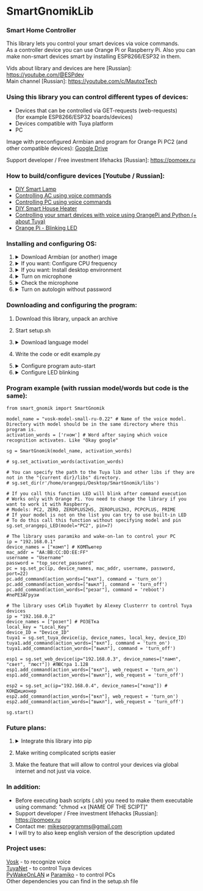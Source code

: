 ﻿# SmartGnomikLib
### Smart Home Controller

This library lets you control your smart devices via voice commands.     
As a controller device you can use Orange Pi or Raspberry Pi.
Also you can make non-smart devices smart by installing ESP8266/ESP32 in them.

Vids about library and devices are here [Russian]: https://youtube.com/@ESPdev      
Main channel [Russian]: https://youtube.com/c/MautozTech

### Using this library you can control different types of devices:
- Devices that can be controlled via GET-requests (web-requests)      
  (for example ESP8266/ESP32 boards/devices)
- Devices compatible with Tuya platform
- PC

Image with preconfigured Armbian and program for Orange Pi PC2 (and other compatible devices): [Google Drive](https://drive.google.com/file/d/128jVv7pF3YjIEn2ycC7YM1Svyow9LUSr)      

Support developer / Free investment lifehacks [Russian]: https://pomoex.ru

### How to build/configure devices [Youtube / Russian]:
- [DIY Smart Lamp](https://www.youtube.com/watch?v=LqcxTVnJerQ)
- [Controlling AC using voice commands](https://www.youtube.com/watch?v=OrqkeDkkqKg)
- [Controlling PC using voice commands](https://www.youtube.com/watch?v=hH3e1tUTVxI)
- [DIY Smart House Heater](https://www.youtube.com/watch?v=1qQIQP5o4bY)
- [Controlling your smart devices with voice using OrangePi and Python (+ about Tuya)](https://www.youtube.com/watch?v=Uk_LlI7Qcqw)
- [Orange Pi - Blinking LED](https://www.youtube.com/watch?v=lKjLFaw47dM)

### Installing and configuring OS:
1. <details> 
      <summary>Download Armbian (or another) image</summary>
  
      ```
      Armbian 20.08 like mine: https://drive.google.com/file/d/1FFzEcmnzOcK9rwSuBZPOyZdQ0BdvRMhi
      ```
   </details>
2. <details> 
      <summary>If you want: Configure CPU frequency</summary>
  
      ```
      Use command "armbian-config", select System >> CPU Frequency.
      I set min freq. to 480 MHz, max freq. to 1200 MHz and "On demand" mode, you can set higher max freq.
      ```
   </details> 
3. <details> 
      <summary>If you want: Install desktop environment</summary>

      ```
      If you've downloaded OS without desktop environment, you can install it using commands:
      "apt update"
      "apt install lubuntu-desktop -y"
      ```
   </details> 
4. <details> 
      <summary>Turn on microphone</summary>

      ```
      If your built-in OrangePi mic doesn't work, execute "alsamixer" command, press F4, select mic using arrows and press space to turn it on.
      If there are two mics, you can turn on both. Then press CTRL+S to save and CTRL+C to close the alsamixer.
      ```
   </details>
5. <details> 
      <summary>Check the microphone</summary>
  
      ```
      To check the microphone connect headphones to an OrangePi and use "arecord | aplay" command,
      sound from microphone will play in your headphones.
      ```
   </details>
6. <details> 
      <summary>Turn on autologin without password</summary>
      - Solution for Lubuntu: Create "/etc/sddm.conf" file with following content:
  
      ```
      [Autologin]      
      User=[YOUR USERNAME]      
      Session=Lubuntu.desktop      
      Relogin=true      
      ```
   </details>
   
### Downloading and configuring the program:
1. Download this library, unpack an archive
2. Start setup.sh
3. <details> 
      <summary>Download language model</summary>
      
      ```
      Model is too heavy for Github, 40 MB. So you need to download it buy yourself.
      You need to put directory with model into directory with program (for example with example.py)
      Link: https://alphacephei.com/vosk/models
      Name of the model i use: "vosk-model-small-ru-0.22" (you can choose English but it has to be small enough to be used on your device)
      ```
    </details>   
5. Write the code or edit example.py
6. <details> 
      <summary>Configure program auto-start</summary>
      - In Lubuntu you can do it in Session Settings, you need to add the following command in auto-start. If you have different path to a program, change it.
  
      ```
      cd /home/orangepi/Desktop/SmartGnomik && python3 example.py
      ```
   </details>
7. <details> 
      <summary>Configure LED blinking</summary>
  
      ```
      LED will blink 3 times after command execution
      It works only on Orange Pi because i don't have Raspberry Pi to write a code for it and to test it.
      If you have Raspberry Pi and you want your LED to blink you can edit the library to fit your needs.
      
      To control GPIO contacts (and to make LED blinking) program must have root access.
      The right way to do this:
      1. Make root user owner of entire directory (chown -R root [DIR NAME or PATH])
      2. Set access settings (chmod -R 755 [DIR NAME or PATH])
      3. Create a script which will start your program
         and put this script into "/usr/bin" dir (sg_autostart.sh - example of a script)
      4. Add your script to auto-start list (In Lubuntu you can do it in "Session settings").
         Command that needs to be executed on start - "sudo sg_autostart.sh"
      5. Use "visudo" command and add to the end of the file:
         "[YOUR USENAME] ALL=(ALL:ALL) NOPASSWD:/usr/bin/sg_autostart.sh"
      ```
   </details>
### Program example (with russian model/words but code is the same):
```
from smart_gnomik import SmartGnomik

model_name = "vosk-model-small-ru-0.22" # Name of the voice model. Directory with model should be in the same directory where this program is.
activation_words = ['гном'] # Word after saying which voice recognition activates. Like "Okay google"

sg = SmartGnomik(model_name, activation_words)

# sg.set_activation_words(activation_words)

# You can specify the path to the Tuya lib and other libs if they are not in the "{current dir}/libs" directory.
# sg.set_dir(r'/home/orangepi/Desktop/SmartGnomik/libs')

# If you call this function LED will blink after command execution
# Works only with Orange Pi. You need to change the library if you want to work it with Raspberry.
# Models: PC2, ZERO, ZEROPLUS2H5, ZEROPLUS2H3, PCPCPLUS, PRIME
# If your model is not on the list you can try to use built-in LED
# To do this call this function without specifying model and pin
sg.set_orangepi_LED(model="PC2", pin=7) 

# The library uses paramiko and wake-on-lan to control your PC
ip = "192.168.0.1"
device_names = ["комп"] # КОМПьютер
mac_addr = "AA:BB:CC:DD:EE:FF"
username = "Username"
password = "top_secret_password"
pc = sg.set_pc(ip, device_names, mac_addr, username, password, port=22)
pc.add_command(action_words=["вкл"], command = 'turn_on')
pc.add_command(action_words=["выкл"], command = 'turn_off')
pc.add_command(action_words=["резаг"], command = 'reboot') #пеРЕЗАГрузи

# The library uses C#lib TuyaNet by Alexey Clusterrr to control Tuya devices
ip = "192.168.0.2"
device_names = ["розет"] # РОЗЕТка
local_key = "Local_Key"
device_ID = "Device_ID"
tuya1 = sg.set_tuya_device(ip, device_names, local_key, device_ID)
tuya1.add_command(action_words=["вкл"], command = 'turn_on')
tuya1.add_command(action_words=["выкл"], command = 'turn_off')

esp1 = sg.set_web_device(ip="192.168.0.3", device_names=["ламп", "свет", "люст"]) #ЛЮСтра 1.128
esp1.add_command(action_words=["вкл"], web_request = 'turn_on')
esp1.add_command(action_words=["выкл"], web_request = 'turn_off')

esp2 = sg.set_ac(ip="192.168.0.4", device_names=["конд"]) # КОНДиционер
esp2.add_command(action_words=["вкл"], web_request = 'turn_on')
esp2.add_command(action_words=["выкл"], web_request = 'turn_off')

sg.start()
```

### Future plans:
1. <details> 
      <summary>Integrate this library into pip</summary>
  
      ```
      It hasn't been done from the start because there are dependencies that needed to be installed manually via apt.
      Pip can't do this automatically and i thought it would be easier for users to download this library
      from Github and execute setup.sh script that will install everything.
      ```
2. Make writing complicated scripts easier
3. Make the feature that will allow to control your devices via global internet and not just via voice.

### In addition:
- Before executing bash scripts (.sh) you need to make them executable using command:
"chmod +x [NAME OF THE SCIPT]"
- Support developer / Free investment lifehacks [Russian]: https://pomoex.ru
- Contact me: mikesprogramms@gmail.com
- I will try to also keep english version of the description updated

### Project uses:
[Vosk](https://github.com/alphacep/vosk-api) - to recognize voice      
[TuyaNet](https://github.com/ClusterM/tuyanet) - to control Tuya devices      
[PyWakeOnLAN](https://github.com/remcohaszing/pywakeonlan) и [Paramiko](https://github.com/paramiko/paramiko) - to control PCs          
Other dependencies you can find in the setup.sh file     
